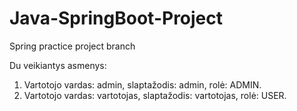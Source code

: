 # Java-SpringBoot-Project
Spring practice project branch

Du veikiantys asmenys:
1. Vartotojo vardas: admin, slaptažodis: admin, rolė: ADMIN.
2. Vartotojo vardas: vartotojas, slaptažodis: vartotojas, rolė: USER.

